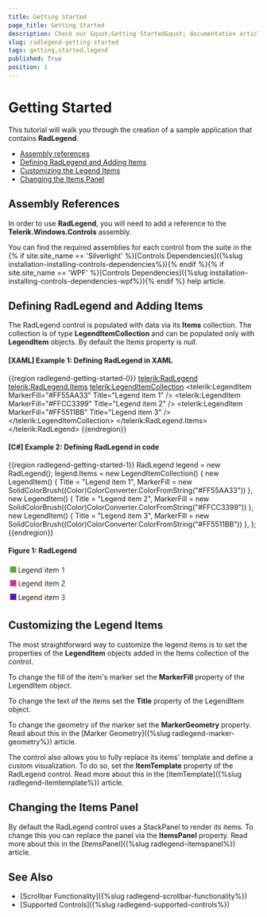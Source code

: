 ```yaml
---
title: Getting Started
page_title: Getting Started
description: Check our &quot;Getting Started&quot; documentation article for the RadLegend {{ site.framework_name }} control.
slug: radlegend-getting-started
tags: getting,started,legend
published: True
position: 1
---
```


# Getting Started

This tutorial will walk you through the creation of a sample application that contains __RadLegend__.

* [Assembly references](#assembly-references)
* [Defining RadLegend and Adding Items](#defining-radlegend-and-adding-items)
* [Customizing the Legend Items](#customizing-the-legend-items)
* [Changing the Items Panel](#changing-the-items-panel)

## Assembly References

In order to use __RadLegend__, you will need to add a reference to the __Telerik.Windows.Controls__ assembly.

You can find the required assemblies for each control from the suite in the {% if site.site_name == 'Silverlight' %}[Controls Dependencies]({%slug installation-installing-controls-dependencies%}){% endif %}{% if site.site_name == 'WPF' %}[Controls Dependencies]({%slug installation-installing-controls-dependencies-wpf%}){% endif %} help article.

## Defining RadLegend and Adding Items

The RadLegend control is populated with data via its __Items__ collection. The collection is of type __LegendItemCollection__ and can be populated only with __LegendItem__ objects. By default the Items property is *null*.

#### __[XAML] Example 1: Defining RadLegend in XAML__
{{region radlegend-getting-started-0}}
	<telerik:RadLegend>
	    <telerik:RadLegend.Items>
	        <telerik:LegendItemCollection>
	            <telerik:LegendItem MarkerFill="#FF55AA33" Title="Legend item 1" />
	            <telerik:LegendItem MarkerFill="#FFCC3399" Title="Legend item 2" />
	            <telerik:LegendItem MarkerFill="#FF5511BB" Title="Legend item 3" />
	        </telerik:LegendItemCollection>
	    </telerik:RadLegend.Items>
	</telerik:RadLegend>
{{endregion}}

#### __[C#] Example 2: Defining RadLegend in code__
{{region radlegend-getting-started-1}}
	RadLegend legend = new RadLegend();
	legend.Items = new LegendItemCollection()
	{
		new LegendItem() { Title = "Legend item 1", MarkerFill = new SolidColorBrush((Color)ColorConverter.ColorFromString("#FF55AA33")) },
		new LegendItem() { Title = "Legend item 2", MarkerFill = new SolidColorBrush((Color)ColorConverter.ColorFromString("#FFCC3399")) },
		new LegendItem() { Title = "Legend item 3", MarkerFill = new SolidColorBrush((Color)ColorConverter.ColorFromString("#FF5511BB")) },
	};
{{endregion}}

#### __Figure 1: RadLegend__
![](images/radlegend-getting-started-0.png)

## Customizing the Legend Items

The most straightforward way to customize the legend items is to set the properties of the __LegendItem__ objects added in the Items collection of the control. 

To change the fill of the item's marker set the __MarkerFill__ property of the LegendItem object. 

To change the text of the items set the __Title__ property of the LegendItem object.

To change the geometry of the marker set the __MarkerGeometry__ property. Read about this in the [Marker Geometry]({%slug radlegend-marker-geometry%}) article.

The control also allows you to fully replace its items' template and define a custom visualization. To do so, set the __ItemTemplate__ property of the RadLegend control. Read more about this in the [ItemTemplate]({%slug radlegend-itemtemplate%}) article.

## Changing the Items Panel

By default the RadLegend control uses a StackPanel to render its items. To change this you can replace the panel via the __ItemsPanel__ property. Read more about this in the [ItemsPanel]({%slug radlegend-itemspanel%}) article.

## See Also
* [Scrollbar Functionality]({%slug radlegend-scrollbar-functionality%})
* [Supported Controls]({%slug radlegend-supported-controls%})
